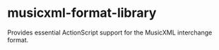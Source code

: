 # musicxml-format-library
Provides essential ActionScript support for the MusicXML interchange format.
